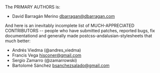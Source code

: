 The PRIMARY AUTHORS is:

- David Barragán Merino <dbarragan@dbarragan.com>

And here is an inevitably incomplete list of MUCH-APPRECIATED CONTRIBUTORS --
people who have submitted patches, reported bugs, fix documentationd and
generally made postcss-andalusian-stylesheets that much better:

- Andrés Viedma (@andres_viedma)
- Francis Vega <hisconer@gmail.com>
- Sergio Zamarro (@zamarrowski)
- Bartolomé Sánchez <bsanchezsalado@gmail.com>
